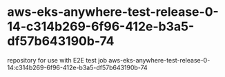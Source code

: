 # aws-eks-anywhere-test-release-0-14-c314b269-6f96-412e-b3a5-df57b643190b-74
repository for use with E2E test job aws-eks-anywhere-test-release-0-14:c314b269-6f96-412e-b3a5-df57b643190b-74

